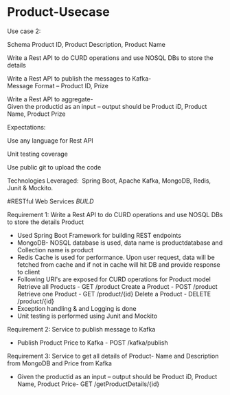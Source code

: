 # Product-Usecase

Use case 2:
 
Schema 
	Product ID, 
	Product Description, 
	Product Name

Write a Rest API to do CURD operations and use NOSQL DBs to store the details

Write a Rest API to publish the messages to Kafka-	
	Message Format – Product ID, Prize
		
Write a Rest API to aggregate-	
	Given the productid as an input – output should be Product iD, Product Name, Product Prize
 
Expectations:

Use any language for Rest API

Unit testing coverage

Use public git to upload the code

Technologies Leveraged: 
	Spring Boot, 
	Apache Kafka, 
	MongoDB, 
	Redis, 
	Junit & Mockito.


#RESTful Web Services
*BUILD*

Requirement 1:
Write a Rest API to do CURD operations and use NOSQL DBs to store the details
Product
* Used Spring Boot Framework for building REST endpoints
* MongoDB- NOSQL database is used, data name is productdatabase and Collection name is product
* Redis Cache is used for performance. Upon user request, data will be fetched from cache and if not in cache will hit DB and provide response to client
* Following URI's are exposed for CURD operations for Product model
	Retrieve all Products    - GET		/product
	Create a Product         - POST 	/product
	Retrieve one Product     - GET 		/product/{id}
	Delete a Product         - DELETE	/product/{id}
* Exception handling & and Logging is done
* Unit testing is performed using Junit and Mockito

Requirement 2:
Service to publish message to Kafka
* Publish Product Price to Kafka  - POST  /kafka/publish

Requirement 3:
Service to get all details of Product- Name and Description from MongoDB and Price from Kafka
* Given the productid as an input – output should be Product iD, Product Name, Product Price-   GET	/getProductDetails/{id}
